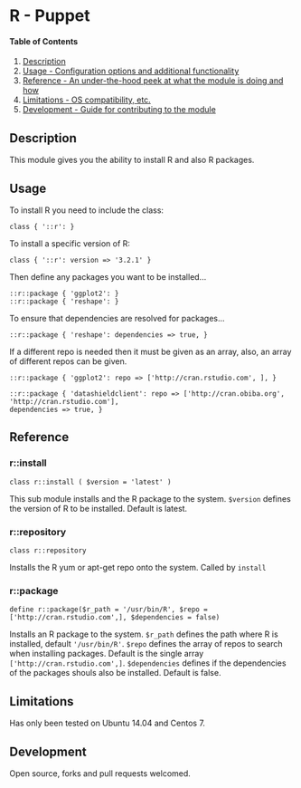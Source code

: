 # R - Puppet

#### Table of Contents

1. [Description](#description)
1. [Usage - Configuration options and additional functionality](#usage)
1. [Reference - An under-the-hood peek at what the module is doing and how](#reference)
1. [Limitations - OS compatibility, etc.](#limitations)
1. [Development - Guide for contributing to the module](#development)

## Description

This module gives you the ability to install R and also R packages. 

## Usage

To install R you need to include the class:

```puppet
class { '::r': }
```

To install a specific version of R:

```puppet
class { '::r': version => '3.2.1' }
```

Then define any packages you want to be installed...

```puppet
::r::package { 'ggplot2': }
::r::package { 'reshape': }
```

To ensure that dependencies are resolved for packages...

```puppet
::r::package { 'reshape': dependencies => true, }
```
    
If a different repo is needed then it must be given as an array, also,
an array of different repos can be given.

```puppet
::r::package { 'ggplot2': repo => ['http://cran.rstudio.com', ], }

::r::package { 'datashieldclient': repo => ['http://cran.obiba.org', 'http://cran.rstudio.com'], 
dependencies => true, }
```    

## Reference

### r::install

```puppet
class r::install ( $version = 'latest' )
```
This sub module installs and the R package to the system. `$version` defines the version of R to be 
installed. Default is latest. 
 
### r::repository

```puppet
class r::repository
```
Installs the R yum or apt-get repo onto the system. Called by `install`

### r::package

```puppet
define r::package($r_path = '/usr/bin/R', $repo = ['http://cran.rstudio.com',], $dependencies = false)
```
Installs an R package to the system. `$r_path` defines the path where R is installed, default `'/usr/bin/R'`. 
`$repo` defines the array of repos to search when installing packages. Default is the single array 
`['http://cran.rstudio.com',]`. `$dependencies` defines if the dependencies of the packages shouls also be
installed. Default is false.

## Limitations

Has only been tested on Ubuntu 14.04 and Centos 7. 

## Development

Open source, forks and pull requests welcomed. 




